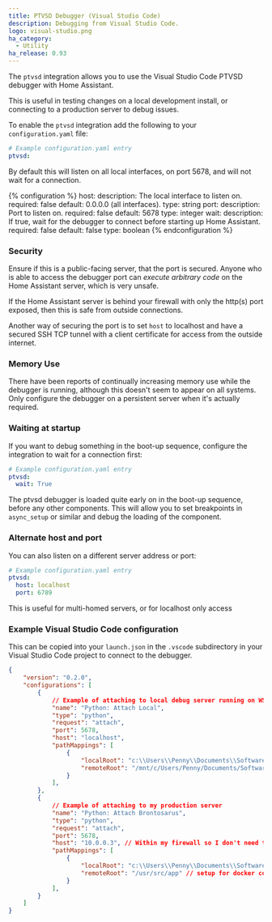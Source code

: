 ```yaml
---
title: PTVSD Debugger (Visual Studio Code)
description: Debugging from Visual Studio Code.
logo: visual-studio.png
ha_category:
  - Utility
ha_release: 0.93
---
```


The `ptvsd` integration allows you to use the Visual Studio Code PTVSD debugger with Home Assistant.

This is useful in testing changes on a local development install, or connecting to a production server to debug issues.

To enable the `ptvsd` integration add the following to your `configuration.yaml` file:

```yaml
# Example configuration.yaml entry
ptvsd:
```

By default this will listen on all local interfaces, on port 5678, and will not wait for a connection.

{% configuration %}
host:
  description: The local interface to listen on. 
  required: false
  default: 0.0.0.0 (all interfaces).
  type: string
port:
  description: Port to listen on.
  required: false
  default: 5678
  type: integer
wait:
  description: If true, wait for the debugger to connect before starting up Home Assistant.
  required: false
  default: false
  type: boolean
{% endconfiguration %}

### Security

Ensure if this is a public-facing server, that the port is secured. Anyone who is able to access the debugger port can *execute arbitrary code* on the Home Assistant server, which is very unsafe.

If the Home Assistant server is behind your firewall with only the http(s) port exposed, then this is safe from outside connections.

Another way of securing the port is to set `host` to localhost and have a secured SSH TCP tunnel with a client certificate for access from the outside internet.

### Memory Use

There have been reports of continually increasing memory use while the debugger is running, although this doesn't seem to appear on all systems. Only configure the debugger on a persistent server when it's actually required.

### Waiting at startup

If you want to debug something in the boot-up sequence, configure the integration to wait for a connection first:

```yaml
# Example configuration.yaml entry
ptvsd:
  wait: True
```

The ptvsd debugger is loaded quite early on in the boot-up sequence, before any other components. This will allow you to set breakpoints in `async_setup` or similar and debug the loading of the component.

### Alternate host and port

You can also listen on a different server address or port:

```yaml
# Example configuration.yaml entry
ptvsd:
  host: localhost
  port: 6789
```

This is useful for multi-homed servers, or for localhost only access

### Example Visual Studio Code configuration

This can be copied into your `launch.json` in the `.vscode` subdirectory in your Visual Studio Code project to connect to the debugger.

```json
{
    "version": "0.2.0",
    "configurations": [        
        {
            // Example of attaching to local debug server running on WSL
            "name": "Python: Attach Local",
            "type": "python",
            "request": "attach",
            "port": 5678,
            "host": "localhost",
            "pathMappings": [
                {
                    "localRoot": "c:\\Users\\Penny\\Documents\\Software\\home-assistant\\",
                    "remoteRoot": "/mnt/c/Users/Penny/Documents/Software/home-assistant" 
                }
            ],            
        },
        {
            // Example of attaching to my production server
            "name": "Python: Attach Brontosarus",
            "type": "python",
            "request": "attach",
            "port": 5678,
            "host": "10.0.0.3", // Within my firewall so I don't need to secure the port.
            "pathMappings": [
                {
                    "localRoot": "c:\\Users\\Penny\\Documents\\Software\\home-assistant\\",
                    "remoteRoot": "/usr/src/app" // setup for docker container.
                }
            ],            
        }
    ]
}
```
